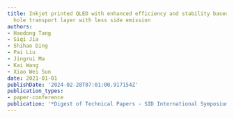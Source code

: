 ```yaml
---
title: Inkjet printed QLED with enhanced efficiency and stability based on optimized
  hole transport layer with less side emission
authors:
- Haodong Tang
- Siqi Jia
- Shihao Ding
- Pai Liu
- Jingrui Ma
- Kai Wang
- Xiao Wei Sun
date: 2021-01-01
publishDate: '2024-02-28T07:01:00.917154Z'
publication_types:
- paper-conference
publication: '*Digest of Technical Papers - SID International Symposium*'
---
```

